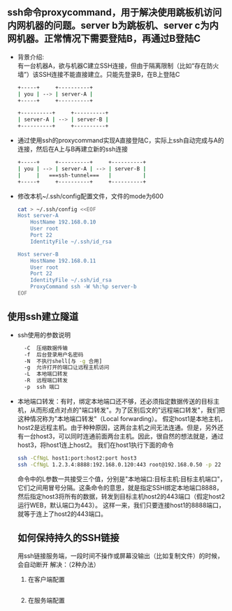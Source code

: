 ## ssh命令proxycommand，用于解决使用跳板机访问内网机器的问题。server b为跳板机、server c为内网机器。正常情况下需要登陆B，再通过B登陆C

* 背景介绍:</br>
有一台机器A，欲与机器C建立SSH连接，但由于隔离限制（比如“存在防火墙”）该SSH连接不能直接建立。只能先登录B，在B上登陆C
  ```bash
  +-----+     +----------+
  | you | --> | server-A |
  +-----+     +----------+

  +----------+     +----------+
  | server-A | --> | server-B |
  +----------+     +----------+
  ```

* 通过使用ssh的proxycommand实现A直接登陆C，实际上ssh自动完成与A的连接，然后在A上与B再建立新的ssh连接
  ```bash
  +-----+     +----------+     +----------+
  | you | --> | server-A | --> | server-B |
  |     |   ===ssh-tunnel===   |          |
  +-----+     +----------+     +----------+

  ```

* 修改本机~/.ssh/config配置文件，文件的mode为600
  ```bash
  cat > ~/.ssh/config <<EOF
  Host server-A
      HostName 192.168.0.10
      User root
      Port 22
      IdentityFile ~/.ssh/id_rsa

  Host server-B
      HostName 192.168.0.11
      User root
      Port 22
      IdentityFile ~/.ssh/id_rsa
      ProxyCommand ssh -W %h:%p server-b
  EOF
  ```
## 使用ssh建立隧道
* ssh使用的参数说明
  ```bash
    -C  压缩数据传输
    -f  后台登录用户名密码
    -N  不执行shell[与 -g 合用]
    -g  允许打开的端口让远程主机访问
    -L  本地端口转发
    -R  远程端口转发
    -p  ssh 端口
  ```
* 本地端口转发：有时，绑定本地端口还不够，还必须指定数据传送的目标主机，从而形成点对点的"端口转发"。为了区别后文的"远程端口转发"，我们把这种情况称为"本地端口转发"（Local forwarding）。 假定host1是本地主机，host2是远程主机。由于种种原因，这两台主机之间无法连通。但是，另外还有一台host3，可以同时连通前面两台主机。因此，很自然的想法就是，通过host3，将host1连上host2。 我们在host1执行下面的命令
  ```bash
  ssh -CfNgL host1:port:host2:port host3
  ssh -CfNgL 1.2.3.4:8888:192.168.0.120:443 root@192.168.0.50 -p 22
  ```
  命令中的L参数一共接受三个值，分别是"本地端口:目标主机:目标主机端口"，它们之间用冒号分隔。这条命令的意思，就是指定SSH绑定本地端口8888，然后指定host3将所有的数据，转发到目标主机host2的443端口（假定host2运行WEB，默认端口为443）。 这样一来，我们只要连接host1的8888端口，就等于连上了host2的443端口。

  ## 如何保持持久的SSH链接
  用ssh链接服务端，一段时间不操作或屏幕没输出（比如复制文件）的时候，会自动断开 解决：（2种办法）
  1. 在客户端配置
     ```bash

     ```
  2. 在服务端配置